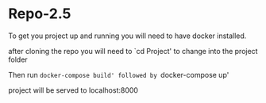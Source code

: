 # Repo-2.5

To get you project up and running you will need to have docker installed.

after cloning the repo you will need to `cd Project' to change into the project folder

Then run `docker-compose build' followed by `docker-compose up'

project will be served to localhost:8000




